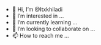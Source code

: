 - 👋 Hi, I’m @Itxkhiladi
- 👀 I’m interested in ...
- 🌱 I’m currently learning ...
- 💞️ I’m looking to collaborate on ...
- 📫 How to reach me ...

<!---
Itxkhiladi/Itxkhiladi is a ✨ special ✨ repository because its `README.md` (this file) appears on your GitHub profile.
You can click the Preview link to take a look at your changes.
